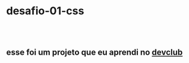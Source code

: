 <h1>desafio-01-css</h1>
<br>
<br>
<h2>esse foi um projeto que eu aprendi no <a href="https://rodolfomori.com.br/devclub">devclub</a></h2>
